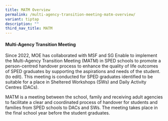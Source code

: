 ```yaml
---
title: MATM Overview
permalink: /multi-agency-transition-meeting-matm-overview/
variant: tiptap
description: ""
third_nav_title: MATM
---
```

<h4>Multi-Agency Transition Meeting</h4>
<p>Since 2022, MOE has collaborated with MSF and SG Enable to implement the
Multi-Agency Transition Meeting (MATM) in SPED schools to promote a person-centred
handover process to enhance the quality of life outcomes of SPED graduates
by supporting the aspirations and needs of the student. (to edit). This
meeting is conducted for SPED graduates identified to be suitable for a
place in Sheltered Workshops (SWs) and Daily Activity Centres (DACs).</p>
<p>MATM is a meeting between the school, family and receiving adult agencies
to facilitate a clear and coordinated process of handover for students
and families from SPED schools to DACs and SWs. The meeting takes place
in the final school year before the student graduates.</p>